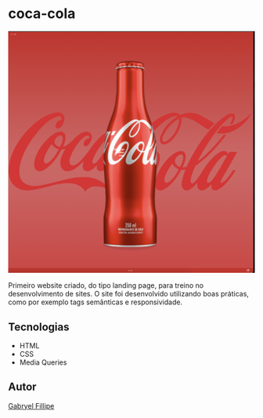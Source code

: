 # coca-cola
![](./img/tela%20final.png)

Primeiro website criado, do tipo landing page, para treino no desenvolvimento de sites.
O site foi desenvolvido utilizando boas práticas, como por exemplo tags semânticas e responsividade.

## Tecnologias
* HTML
* CSS
* Media Queries

## Autor
[Gabryel Fillipe](<https://www.linkedin.com/in/gabryel-fillipe/>)
